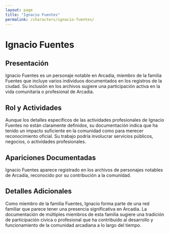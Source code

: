 ```yaml
---
layout: page
title: "Ignacio Fuentes"
permalink: /characters/ignacio-fuentes/
---
```


# Ignacio Fuentes

## Presentación
Ignacio Fuentes es un personaje notable en Arcadia, miembro de la familia Fuentes que incluye varios individuos documentados en los registros de la ciudad. Su inclusión en los archivos sugiere una participación activa en la vida comunitaria o profesional de Arcadia.

## Rol y Actividades
Aunque los detalles específicos de las actividades profesionales de Ignacio Fuentes no están claramente definidos, su documentación indica que ha tenido un impacto suficiente en la comunidad como para merecer reconocimiento oficial. Su trabajo podría involucrar servicios públicos, negocios, o actividades profesionales.

## Apariciones Documentadas
Ignacio Fuentes aparece registrado en los archivos de personajes notables de Arcadia, reconocido por su contribución a la comunidad.

## Detalles Adicionales
Como miembro de la familia Fuentes, Ignacio forma parte de una red familiar que parece tener una presencia significativa en Arcadia. La documentación de múltiples miembros de esta familia sugiere una tradición de participación cívica o profesional que ha contribuido al desarrollo y funcionamiento de la comunidad arcadiana a lo largo del tiempo.
